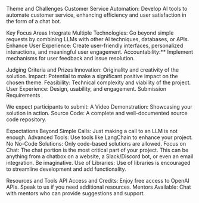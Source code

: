 Theme and Challenges
  Customer Service Automation: Develop AI tools to automate customer service, enhancing efficiency and user satisfaction in the form of a chat bot.

Key Focus Areas
  Integrate Multiple Technologies: Go beyond simple requests by combining LLMs with other AI techniques, databases, or APIs.
  Enhance User Experience: Create user-friendly interfaces, personalized interactions, and meaningful user engagement.
  Accountability:** Implement mechanisms for user feedback and issue resolution.

Judging Criteria and Prizes
  Innovation: Originality and creativity of the solution.
  Impact: Potential to make a significant positive impact on the chosen theme.
  Feasibility: Technical complexity and viability of the project.
  User Experience: Design, usability, and engagement.
  Submission Requirements

We expect participants to submit:
  A Video Demonstration: Showcasing your solution in action.
  Source Code: A complete and well-documented source code repository.

Expectations
  Beyond Simple Calls: Just making a call to an LLM is not enough.
  Advanced Tools: Use tools like LangChain to enhance your project.
  No No-Code Solutions: Only code-based solutions are allowed.
  Focus on Chat: The chat portion is the most critical part of your project. This can be anything from a chatbox on a website, a Slack/Discord bot, or even an email integration. Be imaginative.
  Use of Libraries: Use of libraries is encouraged to streamline development and add functionality.


Resources and Tools
  API Access and Credits: Enjoy free access to OpenAI APIs. Speak to us if you need additional resources.
  Mentors Available: Chat with mentors who can provide suggestions and support.
